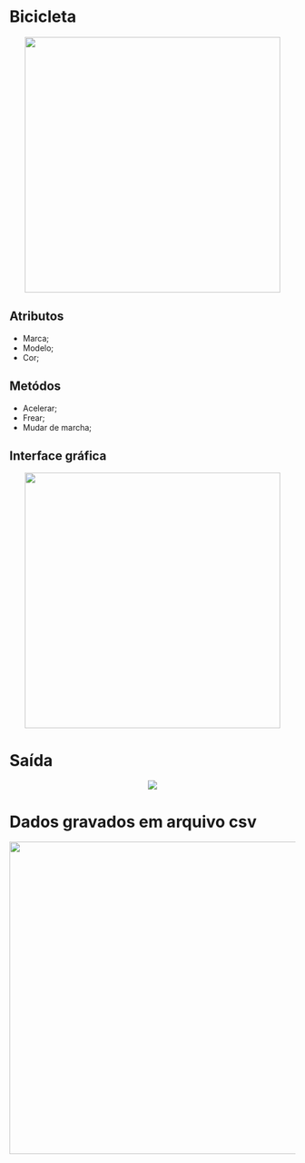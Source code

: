# **Bicicleta**
<div align="center">
<img src="https://user-images.githubusercontent.com/108765052/188893223-ef304e4c-f73b-44c2-b0dd-611e3792a590.jpg" width="450px" />
</div>

## Atributos 
- Marca;
- Modelo;
- Cor;

## Metódos
- Acelerar;
- Frear;
- Mudar de marcha;

## Interface gráfica
<div align="center">
<img src="https://user-images.githubusercontent.com/108765052/189155183-3f5bcf49-51b1-4639-83fd-8fa96daaca9f.png" width="450px" />
</div>

# Saída 

<div align="center">
<img src="https://user-images.githubusercontent.com/108765052/189155425-345afb5c-9d9b-4086-a2c8-5f268bc3b56d.png" />
</div>

# Dados gravados em arquivo csv
<div align="center">
<img src="https://user-images.githubusercontent.com/108765052/189155490-6fcccae6-140f-4c4d-a504-16ff14ddbd65.png" width="550px" />
</div>
